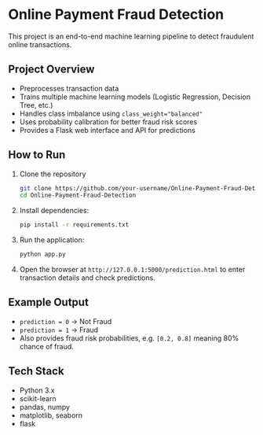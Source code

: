 # Online Payment Fraud Detection

This project is an end-to-end machine learning pipeline to detect fraudulent online transactions.

## Project Overview
- Preprocesses transaction data  
- Trains multiple machine learning models (Logistic Regression, Decision Tree, etc.)  
- Handles class imbalance using `class_weight="balanced"`  
- Uses probability calibration for better fraud risk scores  
- Provides a Flask web interface and API for predictions  

## How to Run
1. Clone the repository  
   ```bash
   git clone https://github.com/your-username/Online-Payment-Fraud-Detection.git
   cd Online-Payment-Fraud-Detection
   ```
2. Install dependencies:  
   ```bash
   pip install -r requirements.txt
   ```
3. Run the application:  
   ```bash
   python app.py
   ```
4. Open the browser at `http://127.0.0.1:5000/prediction.html` to enter transaction details and check predictions.

## Example Output
- `prediction = 0` → Not Fraud  
- `prediction = 1` → Fraud  
- Also provides fraud risk probabilities, e.g. `[0.2, 0.8]` meaning 80% chance of fraud.

## Tech Stack
- Python 3.x  
- scikit-learn  
- pandas, numpy  
- matplotlib, seaborn  
- flask  


